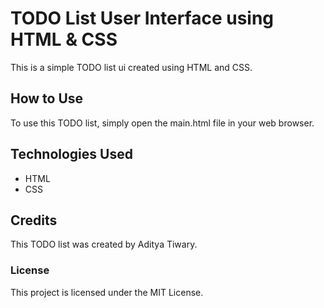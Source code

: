 # TODO List User Interface using HTML & CSS
This is a simple TODO list ui created using HTML and CSS.
## How to Use
To use this TODO list, simply open the main.html file in your web browser.
## Technologies Used
- HTML
- CSS
## Credits
This TODO list was created by Aditya Tiwary.
### License
This project is licensed under the MIT License.
